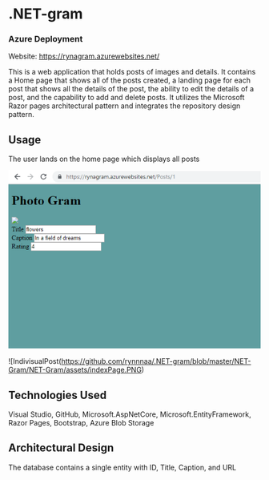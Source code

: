 # .NET-gram

### Azure Deployment

Website: https://rynagram.azurewebsites.net/

This is a web application that holds posts of images and details. It contains a Home page that shows all of the posts created, a landing page for each post that shows all the details of the post, the ability to edit the details of a post, and the capability to add and delete posts.  It utilizes the Microsoft Razor pages architectural pattern and integrates the repository design pattern.  

## Usage

The user lands on the home page which displays all posts

![Homepage](https://github.com/rynnnaa/.NET-gram/blob/master/NET-Gram/NET-Gram/assets/LinkPage.PNG)

![IndivisualPost(https://github.com/rynnnaa/.NET-gram/blob/master/NET-Gram/NET-Gram/assets/indexPage.PNG)



## Technologies Used

Visual Studio, GitHub, Microsoft.AspNetCore, Microsoft.EntityFramework, Razor Pages, Bootstrap, Azure Blob Storage

## Architectural Design

The database contains a single entity with ID, Title, Caption, and URL

